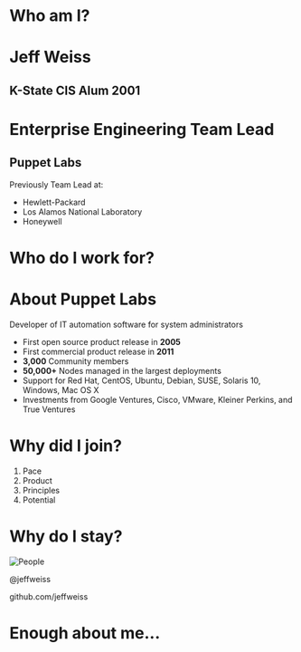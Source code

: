 <!SLIDE center>
# Who am I? #

<!SLIDE center>
# Jeff Weiss #

## K-State CIS Alum 2001 ##

<!SLIDE center>

# Enterprise Engineering Team Lead #
## Puppet Labs ##

<!SLIDE smbullets small>
Previously Team Lead at:

* Hewlett-Packard
* Los Alamos National Laboratory
* Honeywell

<!SLIDE center>
# Who do I work for? #

<!SLIDE smbullets small>
# About Puppet Labs #

Developer of IT automation software for system administrators

* First open source product release in **2005**
* First commercial product release in **2011**
* **3,000** Community members
* **50,000+** Nodes managed in the largest deployments
* Support for Red Hat, CentOS, Ubuntu, Debian, SUSE, Solaris 10, Windows, Mac OS X
* Investments from Google Ventures, Cisco, VMware, Kleiner Perkins, and True Ventures

<!SLIDE smbullets small>
# Why did I join? #

1. Pace
1. Product
1. Principles
1. Potential

<!SLIDE smbullets small>
# Why do I stay? #
![People](people.jpeg)

<!SLIDE center>
@jeffweiss

github.com/jeffweiss

<!SLIDE center>
# Enough about me... #